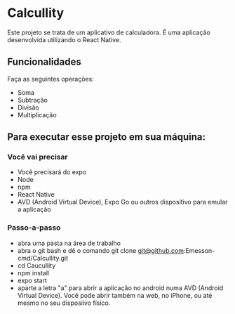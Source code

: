# Calcullity

Este projeto se trata de um aplicativo de calculadora. É uma aplicação desenvolvida utilizando o React Native.

## Funcionalidades

Faça as seguintes operações:
- Soma
- Subtração
- Divisão
- Multiplicação

## Para executar esse projeto em sua máquina:

### Você vai precisar

- Você precisará do expo
- Node
- npm
- React Native
- AVD (Android Virtual Device), Expo Go ou outros disposítivo para emular a aplicação

### Passo-a-passo

- abra uma pasta na área de trabalho
- abra o git bash e dê o comando git clone git@github.com:Emesson-cmd/Calcullity.git
- cd Caucullity
- npm install
- expo start
- aparte a letra "a" para abrir a aplicação no android numa AVD (Android Virtual Device). Você pode abrir também na web, no iPhone, ou até mesmo no seu disposiivo físico.